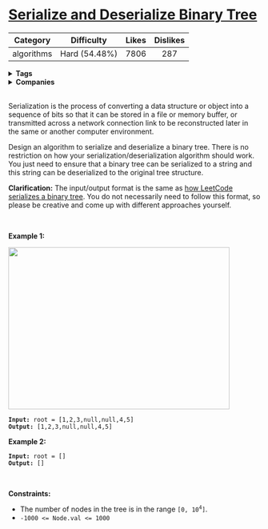 # [Serialize and Deserialize Binary Tree](https://leetcode.com/problems/serialize-and-deserialize-binary-tree/description/)

| Category | Difficulty | Likes | Dislikes |
| :------: | :--------: | :---: | :------: |
| algorithms | Hard (54.48%) | 7806 | 287 |

<details>
  <summary><strong>Tags</strong></summary>

  [tree](https://leetcode.com/tag/tree) | [design](https://leetcode.com/tag/design)

</details>

<details>
  <summary><strong>Companies</strong></summary>

  amazon | bloomberg | facebook | google | linkedin | microsoft | uber | yahoo

</details>
<br />
<p>Serialization is the process of converting a data structure or object into a sequence of bits so that it can be stored in a file or memory buffer, or transmitted across a network connection link to be reconstructed later in the same or another computer environment.</p>

<p>Design an algorithm to serialize and deserialize a binary tree. There is no restriction on how your serialization/deserialization algorithm should work. You just need to ensure that a binary tree can be serialized to a string and this string can be deserialized to the original tree structure.</p>

<p><strong>Clarification:</strong> The input/output format is the same as <a href="https://support.leetcode.com/hc/en-us/articles/360011883654-What-does-1-null-2-3-mean-in-binary-tree-representation-" target="_blank">how LeetCode serializes a binary tree</a>. You do not necessarily need to follow this format, so please be creative and come up with different approaches yourself.</p>

<p>&nbsp;</p>
<p><strong>Example 1:</strong></p>
<img alt="" src="https://assets.leetcode.com/uploads/2020/09/15/serdeser.jpg" style="width: 442px; height: 324px;" />
<pre><code><strong>Input:</strong> root = [1,2,3,null,null,4,5]
<strong>Output:</strong> [1,2,3,null,null,4,5]</code></pre>

<p><strong>Example 2:</strong></p>

<pre><code><strong>Input:</strong> root = []
<strong>Output:</strong> []</code></pre>

<p>&nbsp;</p>
<p><strong>Constraints:</strong></p>

<ul>
  <li>The number of nodes in the tree is in the range <code>[0, 10<sup>4</sup>]</code>.</li>
  <li><code>-1000 &lt;= Node.val &lt;= 1000</code></li>
</ul>

